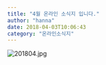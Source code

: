 ```yaml
---
title: "4월 온라인 소식지 입니다."
author: "hanna"
date: 2018-04-03T10:06:43
category: "온라인소식지"
---
```


![201804.jpg](/files/attach/images/1659/084/034/6a73f7027a729c51bd58f74ed796de8a.jpg)

